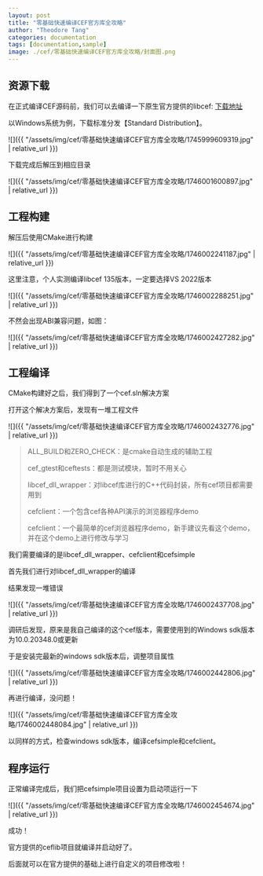 ```yaml
---
layout: post
title: "零基础快速编译CEF官方库全攻略"
author: "Theodore Tang"
categories: documentation
tags: [documentation,sample]
image: ./cef/零基础快速编译CEF官方库全攻略/封面图.png
---
```




## 资源下载

在正式编译CEF源码前，我们可以去编译一下原生官方提供的libcef: [下载地址](https://cef-builds.spotifycdn.com/index.html)

以Windows系统为例，下载标准分发【Standard Distribution】。

![]({{ "/assets/img/cef/零基础快速编译CEF官方库全攻略/1745999609319.jpg" | relative_url }})

下载完成后解压到相应目录

![]({{ "/assets/img/cef/零基础快速编译CEF官方库全攻略/1746001600897.jpg" | relative_url }})


## 工程构建

解压后使用CMake进行构建

![]({{ "/assets/img/cef/零基础快速编译CEF官方库全攻略/1746002241187.jpg" | relative_url }})

这里注意，个人实测编译libcef 135版本，一定要选择VS 2022版本

![]({{ "/assets/img/cef/零基础快速编译CEF官方库全攻略/1746002288251.jpg" | relative_url }})

不然会出现ABI兼容问题，如图：

![]({{ "/assets/img/cef/零基础快速编译CEF官方库全攻略/1746002427282.jpg" | relative_url }})



## 工程编译
CMake构建好之后，我们得到了一个cef.sln解决方案

打开这个解决方案后，发现有一堆工程文件

![]({{ "/assets/img/cef/零基础快速编译CEF官方库全攻略/1746002432776.jpg" | relative_url }})

>ALL_BUILD和ZERO_CHECK：是cmake自动生成的辅助工程
>
>cef_gtest和ceftests：都是测试模块，暂时不用关心
>
>libcef_dll_wrapper：对libcef库进行的C++代码封装，所有cef项目都需要用到
>
>cefclient：一个包含cef各种API演示的浏览器程序demo
>
>cefclient：一个最简单的cef浏览器程序demo，新手建议先看这个demo，并在这个demo上进行修改与学习

我们需要编译的是libcef_dll_wrapper、cefclient和cefsimple

首先我们进行对libcef_dll_wrapper的编译

结果发现一堆错误

![]({{ "/assets/img/cef/零基础快速编译CEF官方库全攻略/1746002437708.jpg" | relative_url }})

调研后发现，原来是我自己编译的这个cef版本，需要使用到的Windows sdk版本为10.0.20348.0或更新

于是安装完最新的windows sdk版本后，调整项目属性

![]({{ "/assets/img/cef/零基础快速编译CEF官方库全攻略/1746002442806.jpg" | relative_url }})

再进行编译，没问题！

![]({{ "/assets/img/cef/零基础快速编译CEF官方库全攻略/1746002448084.jpg" | relative_url }})

以同样的方式，检查windows sdk版本，编译cefsimple和cefclient。



## 程序运行
正常编译完成后，我们把cefsimple项目设置为启动项运行一下

![]({{ "/assets/img/cef/零基础快速编译CEF官方库全攻略/1746002454674.jpg" | relative_url }})

成功！

官方提供的ceflib项目就编译并启动好了。

后面就可以在官方提供的基础上进行自定义的项目修改啦！

